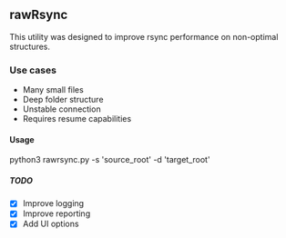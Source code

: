 ## rawRsync
This utility was designed to improve rsync performance on non-optimal structures.

### Use cases
- Many small files
- Deep folder structure
- Unstable connection
- Requires resume capabilities

#### Usage
python3 rawrsync.py -s 'source_root' -d 'target_root'

##### TODO
- [x] Improve logging
- [x] Improve reporting
- [x] Add UI options
